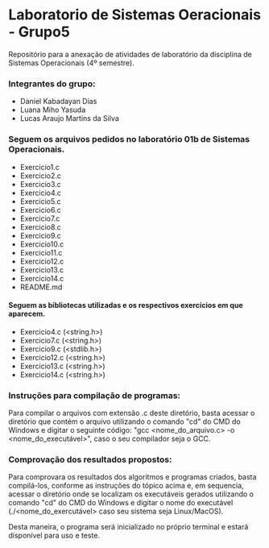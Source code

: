 # Laboratorio de Sistemas Oeracionais - Grupo5
Repositório para a anexação de atividades de laboratório da disciplina de Sistemas Operacionais (4º semestre).

### Integrantes do grupo:
- Daniel Kabadayan Dias
- Luana Miho Yasuda
- Lucas Araujo Martins da Silva

### Seguem os arquivos pedidos no laboratório 01b de Sistemas Operacionais.
- Exercicio1.c
- Exercicio2.c
- Exercicio3.c
- Exercicio4.c
- Exercicio5.c
- Exercicio6.c
- Exercicio7.c
- Exercicio8.c
- Exercicio9.c
- Exercicio10.c
- Exercicio11.c
- Exercicio12.c
- Exercicio13.c
- Exercicio14.c
- README.md

#### Seguem as bibliotecas utilizadas e os respectivos exercícios em que aparecem.
- Exercicio4.c (<string.h>)
- Exercicio7.c (<string.h>)
- Exercicio9.c (<stdlib.h>)
- Exercicio12.c (<string.h>)
- Exercicio13.c (<string.h>)
- Exercicio14.c (<string.h>)

### Instruções para compilação de programas:
Para compilar o arquivos com extensão .c deste diretório, basta acessar o diretório que contém o arquivo utilizando o comando "cd" do CMD do Windows e digitar o seguinte código: "gcc <nome_do_arquivo.c> -o <nome_do_executável>", caso o seu compilador seja o GCC.

### Comprovação dos resultados propostos:
Para comprovara os resultados dos algoritmos e programas criados, basta compilá-los, conforme as instruções do tópico acima e, em sequencia, acessar o diretório onde se localizam os executáveis gerados utilizando o comando "cd" do CMD do Windows e digitar o nome do executável (./<nome_do_exercutável> caso seu sistema seja Linux/MacOS).
 
Desta maneira, o programa será inicializado no próprio terminal e estará disponível para uso e teste.